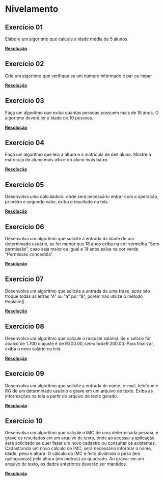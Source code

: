 # Nivelamento

## Exercício 01

Elabore um algoritmo que calcule a idade média de 5 alunos.

**<a href="./Exercício 01/Program.cs">Resolução</a>**

## Exercício 02

Crie um algoritmo que verifique se um número informado é par ou impar

**<a href="./Exercício 02/Program.cs">Resolução</a>**

## Exercício 03

Faça um algoritmo que exiba quantas pessoas possuem mais de 18 anos. O algoritmo deverá ler a idade de 10 pessoas.

**<a href="./Exercício 03/Program.cs">Resolução</a>**

## Exercício 04

Faça um algoritmo que leia a altura e a matricula de dez aluno. Mostre a matricula do aluno mais alto e do aluno mais baixo.

**<a href="./Exercício 04/Program.cs">Resolução</a>**

## Exercício 05

Desenvolva uma calculadora, onde será necessário entrar com a operação, primeiro e segundo valor, exiba o resultado na tela.

**<a href="./Exercício 05/Program.cs">Resolução</a>**

## Exercício 06

Desenvolva um algoritmo que solicite a entrada da idade de um determinado usuário, se for menor que 18 anos exiba na cor vermelha “Sem permissão”, caso seja maior ou igual a 18 anos exiba na cor verde “Permissão concedida”.

**<a href="./Exercício 06/Program.cs">Resolução</a>**

## Exercício 07

Desenvolva um algoritmo que solicite a entrada de uma frase, após isto troque todas as letras “A” ou “a” por “&”, porém não utilize o método Replace().

**<a href="./Exercício 07/Program.cs">Resolução</a>**

## Exercício 08

Desenvolva um algoritmo que calcule o reajuste salarial. Se o salário for abaixo de 1.700 o ajuste é de R$300.00, se maior de R$ 200.00. Para finalizar, exiba o novo salário na tela.

**<a href="./Exercício 08/Program.cs">Resolução</a>**

## Exercício 09

Desenvolva um algoritmo que solicite a entrada de nome, e-mail, telefone e RG de um determinado usuário e grave em um arquivo de texto. Exiba as informações na tela a partir do arquivo de texto gerado.

**<a href="./Exercício 09/Program.cs">Resolução</a>**

## Exercício 10

Desenvolva um algoritmo que calcule o IMC de uma determinada pessoa, e grave os resultados em um arquivo de texto, onde ao acessar a aplicação será solicitado se quer fazer um novo cadastro ou consultar os existentes. Cadastrando um novo cálculo de IMC, será necessário informar o nome, idade, peso e altura. O cálculo do IMC é feito dividindo o peso (em quilogramas) pela altura (em metros) ao quadrado. Ao gravar em um arquivo de texto, os dados anteriores deverão ser mantidos.

**<a href="./Exercício 10/Program.cs">Resolução</a>**
